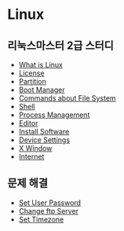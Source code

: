Linux
===

리눅스마스터 2급 스터디
---

- [What is Linux](What-is-Linux.md)
- [License](License.md)
- [Partition](Partition.md)
- [Boot Manager](Boot-Manager.md)
- [Commands about File System](Commands-about-File-System.md)
- [Shell](Shell.md)
- [Process Management](Process-Management.md)
- [Editor](Editor.md)
- [Install Software](Install-Software.md)
- [Device Settings](Device-Settings.md)
- [X Window](X-Window.md)
- [Internet](Internet.md)

문제 해결
---
- [Set User Password](/Linux/Set-User-Password.md)
- [Change ftp Server](/Linux/Change-ftp-Server.md)
- [Set Timezone](/Linux/Set-Timezone.md)
